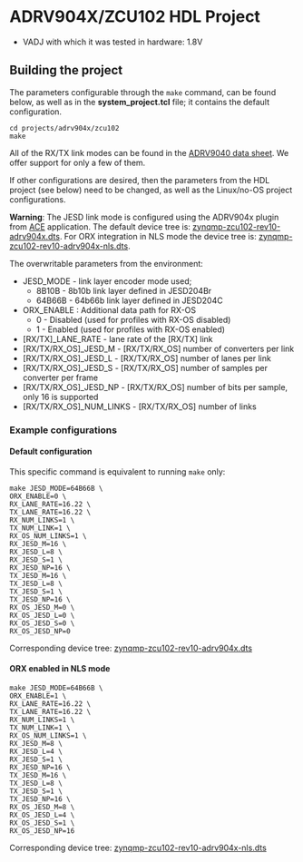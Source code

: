 <!-- no_no_os -->

# ADRV904X/ZCU102 HDL Project

- VADJ with which it was tested in hardware: 1.8V

## Building the project

The parameters configurable through the `make` command, can be found below, as well as in the **system_project.tcl** file; it contains the default configuration.

```
cd projects/adrv904x/zcu102
make
```

All of the RX/TX link modes can be found in the [ADRV9040 data sheet](https://www.analog.com/media/en/technical-documentation/data-sheets/adrv9040.pdf). We offer support for only a few of them.

If other configurations are desired, then the parameters from the HDL project (see below) need to be changed, as well as the Linux/no-OS project configurations.

**Warning**: The JESD link mode is configured using the ADRV904x plugin from [ACE](https://wiki.analog.com/resources/tools-software/ace) application. The default device tree is: [zynqmp-zcu102-rev10-adrv904x.dts](https://github.com/analogdevicesinc/linux/blob/main/arch/arm64/boot/dts/xilinx/zynqmp-zcu102-rev10-adrv904x.dts). For ORX integration in NLS mode the device tree is: [zynqmp-zcu102-rev10-adrv904x-nls.dts](https://github.com/analogdevicesinc/linux/blob/main/arch/arm64/boot/dts/xilinx/zynqmp-zcu102-rev10-adrv904x-nls.dts).

The overwritable parameters from the environment:

- JESD_MODE - link layer encoder mode used;
  - 8B10B - 8b10b link layer defined in JESD204Br
  - 64B66B - 64b66b link layer defined in JESD204C
- ORX_ENABLE : Additional data path for RX-OS
  - 0 - Disabled (used for profiles with RX-OS disabled)
  - 1 - Enabled (used for profiles with RX-OS enabled)
- [RX/TX]_LANE_RATE - lane rate of the [RX/TX] link
- [RX/TX/RX_OS]_JESD_M - [RX/TX/RX_OS] number of converters per link
- [RX/TX/RX_OS]_JESD_L - [RX/TX/RX_OS] number of lanes per link
- [RX/TX/RX_OS]_JESD_S - [RX/TX/RX_OS] number of samples per converter per frame
- [RX/TX/RX_OS]_JESD_NP - [RX/TX/RX_OS] number of bits per sample, only 16 is supported
- [RX/TX/RX_OS]_NUM_LINKS - [RX/TX/RX_OS] number of links

### Example configurations

#### Default configuration

This specific command is equivalent to running `make` only:

```
make JESD_MODE=64B66B \
ORX_ENABLE=0 \
RX_LANE_RATE=16.22 \
TX_LANE_RATE=16.22 \
RX_NUM_LINKS=1 \
TX_NUM_LINK=1 \
RX_OS_NUM_LINKS=1 \
RX_JESD_M=16 \
RX_JESD_L=8 \
RX_JESD_S=1 \
RX_JESD_NP=16 \
TX_JESD_M=16 \
TX_JESD_L=8 \
TX_JESD_S=1 \
TX_JESD_NP=16 \
RX_OS_JESD_M=0 \
RX_OS_JESD_L=0 \
RX_OS_JESD_S=0 \
RX_OS_JESD_NP=0
```

Corresponding device tree: [zynqmp-zcu102-rev10-adrv904x.dts](https://github.com/analogdevicesinc/linux/blob/main/arch/arm64/boot/dts/xilinx/zynqmp-zcu102-rev10-adrv904x.dts)

#### ORX enabled in NLS mode

```
make JESD_MODE=64B66B \
ORX_ENABLE=1 \
RX_LANE_RATE=16.22 \
TX_LANE_RATE=16.22 \
RX_NUM_LINKS=1 \
TX_NUM_LINK=1 \
RX_OS_NUM_LINKS=1 \
RX_JESD_M=8 \
RX_JESD_L=4 \
RX_JESD_S=1 \
RX_JESD_NP=16 \
TX_JESD_M=16 \
TX_JESD_L=8 \
TX_JESD_S=1 \
TX_JESD_NP=16 \
RX_OS_JESD_M=8 \
RX_OS_JESD_L=4 \
RX_OS_JESD_S=1 \
RX_OS_JESD_NP=16
```

Corresponding device tree: [zynqmp-zcu102-rev10-adrv904x-nls.dts](https://github.com/analogdevicesinc/linux/blob/main/arch/arm64/boot/dts/xilinx/zynqmp-zcu102-rev10-adrv904x-nls.dts)